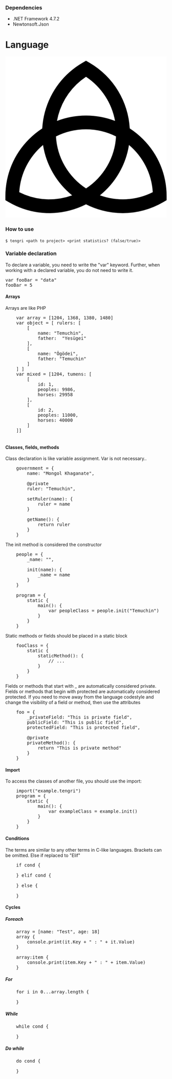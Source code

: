 ### Dependencies

- .NET Framework 4.7.2
- Newtonsoft.Json

# Language
![](https://github.com/AntonShvets0/Tengri/blob/master/assets/logo.png)


### How to use
`$ tengri <path to project> <print statistics? (false/true)>`

### Variable declaration

To declare a variable, you need to write the "var" keyword. Further, when working with a declared variable, you do not need to write it.
<pre>
var fooBar = "data"
fooBar = 5
</pre>

#### Arrays
Arrays are like PHP

<pre>
	var array = [1204, 1368, 1380, 1480]
	var object = [ rulers: [
		[
			name: "Temuchin",
			father:  "Yesügei"
		],
		[
			name: "Ögödei",
			father: "Temuchin"
		]
	] ]
	var mixed = [1204, tumens: [
		[
			id: 1,
			peoples: 9986,
			horses: 29958
		],
		[
			id: 2,
			peoples: 11000,
			horses: 40000
		]
	]]
	</pre>
	
#### Classes, fields, methods
Class declaration is like variable assignment. Var is not necessary..

<pre>
	government = {
		name: "Mongol Khaganate",
		
		@private
		ruler: "Temuchin",
		
		setRuler(name): {
			ruler = name
		}
		
		getName(): {
			return ruler
		}
	}
</pre>

The init method is considered the constructor
<pre>
	people = {
		_name: "",
		
		init(name): {
			_name = name
		}
	}
	
	program = {
		static {
			main(): {
				var peopleClass = people.init("Temuchin")
			}
		}
	}
</pre>


Static methods or fields should be placed in a static block
<pre>
	fooClass = {
		static {
			staticMethod(): {
				// ...
			}
		}
	}
</pre>

Fields or methods that start with _ are automatically considered private. Fields or methods that begin with protected are automatically considered protected.
If you need to move away from the language codestyle and change the visibility of a field or method, then use the attributes

<pre>
	foo = {
		_privateField: "This is private field",
		publicField: "This is public field",
		protectedField: "This is protected field",
		
		@private
		privateMethod(): {
			return "This is private method"
		}
	}
</pre>


#### Import
To access the classes of another file, you should use the import:
<pre>
	import("example.tengri")
	program = {
		static {
			main(): {
				var exampleClass = example.init()
			}
		}
	}
</pre>

#### Conditions
The terms are similar to any other terms in C-like languages. Brackets can be omitted. Else if replaced to "Elif"
<pre>
	if cond {
	
	} elif cond {
	
	} else {
	
	}
</pre>

#### Cycles
##### Foreach
<pre>
	array = [name: "Test", age: 18]
	array {
		console.print(it.Key + " : " + it.Value)
	}
	
	array:item {
		console.print(item.Key + " : " + item.Value)
	}
</pre>

##### For
<pre>
	for i in 0...array.length {
		
	}
</pre>

##### While
<pre>
	while cond {
	
	}
</pre>

##### Do while
<pre>
	do cond {
	
	}
</pre>